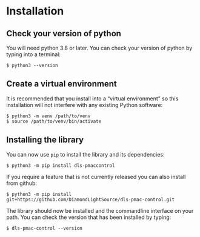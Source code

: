 # Installation

## Check your version of python

You will need python 3.8 or later. You can check your version of python by
typing into a terminal:

```
$ python3 --version
```

## Create a virtual environment

It is recommended that you install into a “virtual environment” so this
installation will not interfere with any existing Python software:

```
$ python3 -m venv /path/to/venv
$ source /path/to/venv/bin/activate
```

## Installing the library

You can now use `pip` to install the library and its dependencies:

```
$ python3 -m pip install dls-pmaccontrol
```

If you require a feature that is not currently released you can also install
from github:

```
$ python3 -m pip install git+https://github.com/DiamondLightSource/dls-pmac-control.git
```

The library should now be installed and the commandline interface on your path.
You can check the version that has been installed by typing:

```
$ dls-pmac-control --version
```
